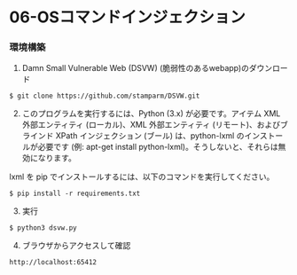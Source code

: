 # 06-OSコマンドインジェクション

### 環境構築
1. Damn Small Vulnerable Web (DSVW) (脆弱性のあるwebapp)のダウンロード
```
$ git clone https://github.com/stamparm/DSVW.git
```

2. このプログラムを実行するには、Python (3.x) が必要です。アイテム XML 外部エンティティ (ローカル)、XML 外部エンティティ (リモート)、およびブラインド XPath インジェクション (ブール) は、python-lxml のインストールが必要です (例: apt-get install python-lxml)。そうしないと、それらは無効になります。

lxml を pip でインストールするには、以下のコマンドを実行してください。
```
$ pip install -r requirements.txt
```

3. 実行
```
$ python3 dsvw.py 
```

4. ブラウザからアクセスして確認
```
http://localhost:65412
```

